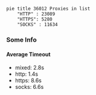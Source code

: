 
```mermaid
pie title 36012 Proxies in list
    "HTTP" : 23089
    "HTTPS": 5280
    "SOCKS" : 11634
```

### Some Info
#### Average Timeout

- mixed: 2.8s
- http: 1.4s
- https: 8.6s
- socks: 6.6s